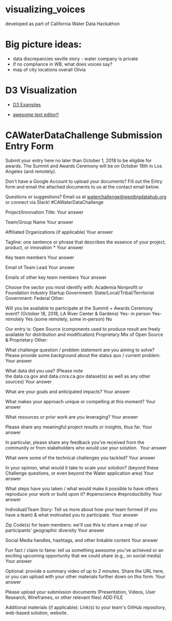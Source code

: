 # visualizing_voices
developed as part of California Water Data Hackathon


# Big picture ideas:	
	
* data discrepancies	seville story - water company is private
* if no compliance in WB, what does voices say?	
* map of city locations overall	Olivia


# D3 Visualization

* [D3 Examples](https://docs.google.com/document/d/1fN57EEKKXPlLb7Wkdy9au7r6EqguK42Hcnik7e4L9yc/edit)

* [awesome text editor!!](http://brackets.io/)


# CAWaterDataChallenge Submission Entry Form

Submit your entry here no later than October 1, 2018 to be eligible for awards. The Summit and Awards Ceremony will be on October 18th in Los Angeles (and remotely).

Don't have a Google Account to upload your documents? Fill out the Entry form and email the attached documents to us at the contact email below.

Questions or suggestions? Email us at waterchallenge@westbigdatahub.org or connect via Slack! #CAWaterDataChallenge

Project/Innovation Title:
Your answer

Team/Group Name
Your answer

Affiliated Organizations (if applicable)
Your answer

Tagline: one sentence or phrase that describes the essence of your project, product, or innovation *
Your answer

Key team members
Your answer

Email of Team Lead
Your answer

Emails of other key team members
Your answer

Choose the sector you most identify with:
Academia
Nonprofit or Foundation
Industry
Startup
Government: State/Local/Tribal/Territorial
Government: Federal
Other:

Will you be available to participate at the Summit + Awards Ceremony event? (October 18, 2018, LA River Center & Gardens)
Yes- in person
Yes- remotely
Yes (some remotely, some in-person)
No

Our entry is:
Open Source (components used to produce result are freely available for distribution and modification)
Proprietary
Mix of Open Source & Proprietary
Other:

What challenge question / problem statement are you aiming to solve? Please provide some background about the status quo / current problem.
Your answer

What data did you use? (Please note the data.ca.gov and data.cnra.ca.gov dataset(s) as well as any other sources)
Your answer

What are your goals and anticipated impacts?
Your answer

What makes your approach unique or compelling at this moment?
Your answer

What resources or prior work are you leveraging?
Your answer

Please share any meaningful project results or insights, thus far.
Your answer

In particular, please share any feedback you’ve received from the community or from stakeholders who would use your solution. 
Your answer

What were some of the technical challenges you tackled?
Your answer

In your opinion, what would it take to scale your solution? (beyond these Challenge questions, or even beyond the Water application area)
Your answer

What steps have you taken / what would make it possible to have others reproduce your work or build upon it? #openscience #reproducibility
Your answer

Individual/Team Story: Tell us more about how your team formed (if you have a team) & what motivated you to participate.
Your answer

Zip Code(s) for team members: we'll use this to share a map of our participants' geographic diversity
Your answer

Social Media handles, hashtags, and other linkable content
Your answer

Fun fact / claim to fame: tell us something awesome you've achieved or an exciting upcoming opportunity that we could share (e.g., on social media)
Your answer

Optional: provide a summary video of up to 2 minutes. Share the URL here, or you can upload with your other materials further down on this form.
Your answer

Please upload your submission documents (Presentation, Videos, User Research, Wireframes, or other relevant files)
ADD FILE

Additional materials (if applicable): Link(s) to your team's GitHub repository, web-based solution, website.
